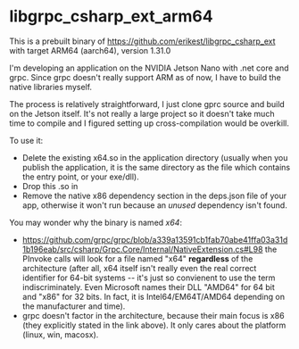 # libgrpc_csharp_ext_arm64
This is a prebuilt binary of https://github.com/erikest/libgrpc_csharp_ext with target ARM64 (aarch64), version 1.31.0

I'm developing an application on the NVIDIA Jetson Nano with .net core and grpc. Since grpc doesn't really support ARM as of now, I have to build the native libraries myself. 

The process is relatively straightforward, I just clone gprc source and build on the Jetson itself. It's not really a large project so it doesn't take much time to compile and I figured setting up cross-compilation would be overkill.

To use it:
- Delete the existing x64.so in the application directory (usually when you publish the application, it is the same directory as the file which contains the entry point, or your exe/dll).
- Drop this .so in
- Remove the native x86 dependency section in the deps.json file of your app, otherwise it won't run because an *unused* dependency isn't found.

You may wonder why the binary is named *x64*:
- https://github.com/grpc/grpc/blob/a339a13591cb1fab70abe41ffa03a31d1b196eab/src/csharp/Grpc.Core/Internal/NativeExtension.cs#L98 the PInvoke calls will look for a file named "x64" **regardless** of the architecture (after all, x64 itself isn't really even the real correct identifier for 64-bit systems -- it's just so convienent to use the term indiscriminately. Even Microsoft names their DLL "AMD64" for 64 bit and "x86" for 32 bits. In fact, it is Intel64/EM64T/AMD64 depending on the manufacturer and time).
- grpc doesn't factor in the architecture, because their main focus is x86 (they explicitly stated in the link above). It only cares about the platform (linux, win, macosx).

